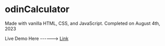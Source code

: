 # odinCalculator

Made with vanilla HTML, CSS, and JavaScript. Completed on August 4th, 2023

Live Demo Here ------> [Link](https://dwaynethebroc.github.io/odinCalculator/)
